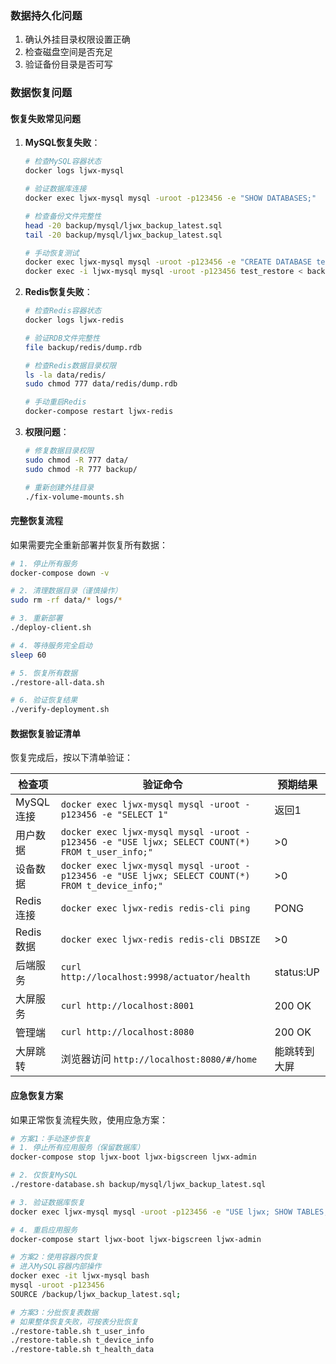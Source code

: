 ### 数据持久化问题
1. 确认外挂目录权限设置正确
2. 检查磁盘空间是否充足
3. 验证备份目录是否可写

### 数据恢复问题

#### 恢复失败常见问题
1. **MySQL恢复失败**：
   ```bash
   # 检查MySQL容器状态
   docker logs ljwx-mysql
   
   # 验证数据库连接
   docker exec ljwx-mysql mysql -uroot -p123456 -e "SHOW DATABASES;"
   
   # 检查备份文件完整性
   head -20 backup/mysql/ljwx_backup_latest.sql
   tail -20 backup/mysql/ljwx_backup_latest.sql
   
   # 手动恢复测试
   docker exec ljwx-mysql mysql -uroot -p123456 -e "CREATE DATABASE test_restore;"
   docker exec -i ljwx-mysql mysql -uroot -p123456 test_restore < backup/mysql/ljwx_backup_latest.sql
   ```

2. **Redis恢复失败**：
   ```bash
   # 检查Redis容器状态
   docker logs ljwx-redis
   
   # 验证RDB文件完整性
   file backup/redis/dump.rdb
   
   # 检查Redis数据目录权限
   ls -la data/redis/
   sudo chmod 777 data/redis/dump.rdb
   
   # 手动重启Redis
   docker-compose restart ljwx-redis
   ```

3. **权限问题**：
   ```bash
   # 修复数据目录权限
   sudo chmod -R 777 data/
   sudo chmod -R 777 backup/
   
   # 重新创建外挂目录
   ./fix-volume-mounts.sh
   ```

#### 完整恢复流程
如果需要完全重新部署并恢复所有数据：

```bash
# 1. 停止所有服务
docker-compose down -v

# 2. 清理数据目录（谨慎操作）
sudo rm -rf data/* logs/*

# 3. 重新部署
./deploy-client.sh

# 4. 等待服务完全启动
sleep 60

# 5. 恢复所有数据
./restore-all-data.sh

# 6. 验证恢复结果
./verify-deployment.sh
```

#### 数据恢复验证清单
恢复完成后，按以下清单验证：

| 检查项 | 验证命令 | 预期结果 |
|--------|----------|----------|
| MySQL连接 | `docker exec ljwx-mysql mysql -uroot -p123456 -e "SELECT 1"` | 返回1 |
| 用户数据 | `docker exec ljwx-mysql mysql -uroot -p123456 -e "USE ljwx; SELECT COUNT(*) FROM t_user_info;"` | >0 |
| 设备数据 | `docker exec ljwx-mysql mysql -uroot -p123456 -e "USE ljwx; SELECT COUNT(*) FROM t_device_info;"` | >0 |
| Redis连接 | `docker exec ljwx-redis redis-cli ping` | PONG |
| Redis数据 | `docker exec ljwx-redis redis-cli DBSIZE` | >0 |
| 后端服务 | `curl http://localhost:9998/actuator/health` | status:UP |
| 大屏服务 | `curl http://localhost:8001` | 200 OK |
| 管理端 | `curl http://localhost:8080` | 200 OK |
| 大屏跳转 | 浏览器访问 `http://localhost:8080/#/home` | 能跳转到大屏 |

#### 应急恢复方案
如果正常恢复流程失败，使用应急方案：

```bash
# 方案1：手动逐步恢复
# 1. 停止所有应用服务（保留数据库）
docker-compose stop ljwx-boot ljwx-bigscreen ljwx-admin

# 2. 仅恢复MySQL
./restore-database.sh backup/mysql/ljwx_backup_latest.sql

# 3. 验证数据库恢复
docker exec ljwx-mysql mysql -uroot -p123456 -e "USE ljwx; SHOW TABLES;"

# 4. 重启应用服务
docker-compose start ljwx-boot ljwx-bigscreen ljwx-admin

# 方案2：使用容器内恢复
# 进入MySQL容器内部操作
docker exec -it ljwx-mysql bash
mysql -uroot -p123456
SOURCE /backup/ljwx_backup_latest.sql;

# 方案3：分批恢复表数据
# 如果整体恢复失败，可按表分批恢复
./restore-table.sh t_user_info
./restore-table.sh t_device_info  
./restore-table.sh t_health_data
``` 